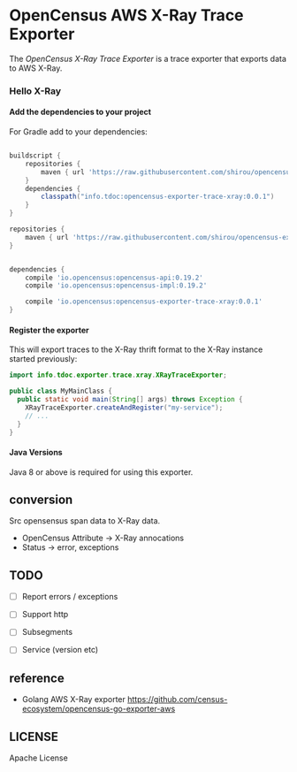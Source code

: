 # OpenCensus AWS X-Ray Trace Exporter

The *OpenCensus X-Ray Trace Exporter* is a trace exporter that exports data to AWS X-Ray.

### Hello X-Ray

#### Add the dependencies to your project

For Gradle add to your dependencies:
```groovy

buildscript {
    repositories {
        maven { url 'https://raw.githubusercontent.com/shirou/opencensus-exporter-trace-xray/master/public' }
    }
    dependencies {
        classpath("info.tdoc:opencensus-exporter-trace-xray:0.0.1")
    }
}

repositories {
    maven { url 'https://raw.githubusercontent.com/shirou/opencensus-exporter-trace-xray/master/public' }
}


dependencies {
    compile 'io.opencensus:opencensus-api:0.19.2'
    compile 'io.opencensus:opencensus-impl:0.19.2'

    compile 'io.opencensus:opencensus-exporter-trace-xray:0.0.1'
}
```

#### Register the exporter

This will export traces to the X-Ray thrift format to the X-Ray instance started previously:

```java
import info.tdoc.exporter.trace.xray.XRayTraceExporter;

public class MyMainClass {
  public static void main(String[] args) throws Exception {
    XRayTraceExporter.createAndRegister("my-service");
    // ...
  }
}
```

#### Java Versions

Java 8 or above is required for using this exporter.

## conversion

Src opensensus span data to X-Ray data.

- OpenCensus Attribute -> X-Ray annocations
- Status -> error, exceptions

## TODO

- [ ] Report errors / exceptions
- [ ] Support http
- [ ] Subsegments
- [ ] Service (version etc)


## reference

- Golang AWS X-Ray exporter https://github.com/census-ecosystem/opencensus-go-exporter-aws

## LICENSE

Apache License

